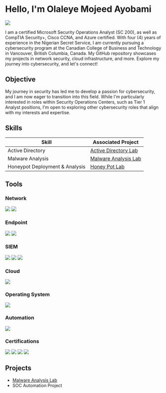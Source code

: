 # Hello, I'm Olaleye Mojeed Ayobami
<a href="https://linkedin.com/in/olaleye-mojeed-ayobami-b01b1118b/"><img src="https://img.shields.io/badge/-LinkedIn-0072b1?&style=for-the-badge&logo=linkedin&logoColor=white" /></a>

I am a certified Microsoft Security Operations Analyst (SC 200), as well as CompTIA Security+, Cisco CCNA, and Azure certified. With four (4) years of experience in the Nigerian Secret Service, I am currently pursuing a cybersecurity program at the Canadian College of Business and Technology in Vancouver, British Columbia, Canada. My GitHub repository showcases my projects in network security, cloud infrastructure, and more. Explore my journey into cybersecurity, and let's connect!





## Objective

My journey in security has led me to develop a passion for cybersecurity, and I am now eager to transition into this field. While I'm particularly interested in roles within Security Operations Centers, such as Tier 1 Analyst positions, I'm open to exploring other cybersecurity roles that align with my interests and expertise.

## Skills

| Skill                                         | Associated Project         |
|-----------------------------------------------|----------------------------|
| Active Directory  | <a href="https://github.com/OlaleyeAyobami/Active-Directory-Lab/tree/main">Active Directory Lab</a>|
| Malware Analysis | <a href="https://github.com/OlaleyeAyobami/Malware-Analysis-Lab/tree/main">Malware Analysis Lab</a>|
| Honeypot Deployment & Analysis | <a href="https://github.com/OlaleyeAyobami/Honey-Pot-Lab">Honey Pot Lab</a> |

## Tools

### Network
<div>
    <img src="https://img.shields.io/badge/-Wireshark-1679A7?&style=for-the-badge&logo=Wireshark&logoColor=white" />
    <img src="https://img.shields.io/badge/-Suricata-EF3B2D?&style=for-the-badge&logo=Suricata&logoColor=white" />
    
</div>

### Endpoint
<div>
    <img src="https://img.shields.io/badge/-Microsoft_Defender_for_Endpoint-00A4EF?&style=for-the-badge&logo=Microsoft&logoColor=white" />
    <img src="https://img.shields.io/badge/-Velociraptor-4B275F?&style=for-the-badge&logo=Velociraptor&logoColor=white" />
</div>

### SIEM
<div>
    <img src="https://img.shields.io/badge/-Microsoft_Sentinel-0078D4?&style=for-the-badge&logo=Microsoft&logoColor=white" />
    <img src="https://img.shields.io/badge/-Splunk-000000?&style=for-the-badge&logo=Splunk&logoColor=white" />
    <img src="https://img.shields.io/badge/-Elastic-005571?&style=for-the-badge&logo=Elastic&logoColor=white" />
</div>

### Cloud
<div>
    <img src="https://img.shields.io/badge/-Azure_Sentinel-0078D4?&style=for-the-badge&logo=Microsoft&logoColor=white" />
</div>


### Operating System
<div>
   <img src="https://img.shields.io/badge/-Kali_Linux-0078D4?&style=for-the-badge&logo=Linux&logoColor=white" />
</div>


### Automation
<div>
  <img src="https://img.shields.io/badge/-Python-0078D4?&style=for-the-badge&logo=Python&logoColor=white" />
</div>

### Certifications

<div>
<img src="https://img.shields.io/badge/-Microsoft_Security_Operations_Analyst_(SC_200)-FF0000?&style=for-the-badge&logo=Microsoft&logoColor=white" />

<img src="https://img.shields.io/badge/-Security%2B-FF0000?&style=for-the-badge&logo=CompTIA&logoColor=white" />
<img src="https://img.shields.io/badge/-CCNA-FF0000?&style=for-the-badge&logo=Cisco&logoColor=white" />
<img src="https://img.shields.io/badge/-Azure_900-FF0000?&style=for-the-badge&logo=Microsoft&logoColor=white" />



## Projects
-  <a href="https://github.com/OlaleyeAyobami/Malware-Analysis-Lab/tree/main">Malware Analysis Lab</a>
- SOC Automation Project
